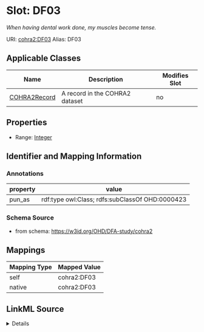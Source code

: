 

# Slot: DF03 


_When having dental work done, my muscles become tense._





URI: [cohra2:DF03](https://w3id.org/OHD/DFA-study/cohra2/DF03)
Alias: DF03

<!-- no inheritance hierarchy -->





## Applicable Classes

| Name | Description | Modifies Slot |
| --- | --- | --- |
| [COHRA2Record](COHRA2Record.md) | A record in the COHRA2 dataset |  no  |







## Properties

* Range: [Integer](Integer.md)





## Identifier and Mapping Information





### Annotations

| property | value |
| --- | --- |
| pun_as | rdf:type owl:Class; rdfs:subClassOf OHD:0000423 |




### Schema Source


* from schema: https://w3id.org/OHD/DFA-study/cohra2




## Mappings

| Mapping Type | Mapped Value |
| ---  | ---  |
| self | cohra2:DF03 |
| native | cohra2:DF03 |




## LinkML Source

<details>
```yaml
name: DF03
annotations:
  pun_as:
    tag: pun_as
    value: rdf:type owl:Class; rdfs:subClassOf OHD:0000423
description: When having dental work done, my muscles become tense.
from_schema: https://w3id.org/OHD/DFA-study/cohra2
rank: 1000
alias: DF03
domain_of:
- COHRA2Record
range: integer

```
</details>